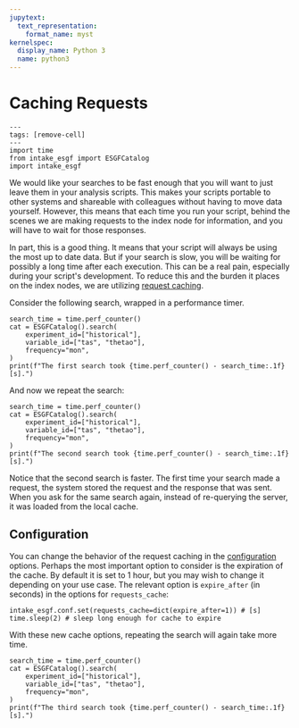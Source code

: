 ```yaml
---
jupytext:
  text_representation:
    format_name: myst
kernelspec:
  display_name: Python 3
  name: python3
---
```


# Caching Requests

```{code-cell}
---
tags: [remove-cell]
---
import time
from intake_esgf import ESGFCatalog
import intake_esgf
```

We would like your searches to be fast enough that you will want to just leave
them in your analysis scripts. This makes your scripts portable to other systems
and shareable with colleagues without having to move data yourself. However,
this means that each time you run your script, behind the scenes we are making
requests to the index node for information, and you will have to wait for those
responses.

In part, this is a good thing. It means that your script will always be using
the most up to date data. But if your search is slow, you will be waiting for
possibly a long time after each execution. This can be a real pain, especially
during your script's development. To reduce this and the burden it places on the
index nodes, we are utilizing [request
caching](https://requests-cache.readthedocs.io/en/stable/).

Consider the following search, wrapped in a performance timer.

```{code-cell}
search_time = time.perf_counter()
cat = ESGFCatalog().search(
    experiment_id=["historical"],
    variable_id=["tas", "thetao"],
    frequency="mon",
)
print(f"The first search took {time.perf_counter() - search_time:.1f} [s].")
```

And now we repeat the search:

```{code-cell}
search_time = time.perf_counter()
cat = ESGFCatalog().search(
    experiment_id=["historical"],
    variable_id=["tas", "thetao"],
    frequency="mon",
)
print(f"The second search took {time.perf_counter() - search_time:.1f} [s].")
```

Notice that the second search is faster. The first time your search made a
request, the system stored the request and the response that was sent. When you
ask for the same search again, instead of re-querying the server, it was loaded
from the local cache.

## Configuration

You can change the behavior of the request caching in the
[configuration](configure) options. Perhaps the most important option to
consider is the expiration of the cache. By default it is set to 1 hour, but you
may wish to change it depending on your use case. The relevant option is
`expire_after` (in seconds) in the options for `requests_cache`:

```{code-cell}
intake_esgf.conf.set(requests_cache=dict(expire_after=1)) # [s]
time.sleep(2) # sleep long enough for cache to expire
```

With these new cache options, repeating the search will again take more time.

```{code-cell}
search_time = time.perf_counter()
cat = ESGFCatalog().search(
    experiment_id=["historical"],
    variable_id=["tas", "thetao"],
    frequency="mon",
)
print(f"The third search took {time.perf_counter() - search_time:.1f} [s].")
```
